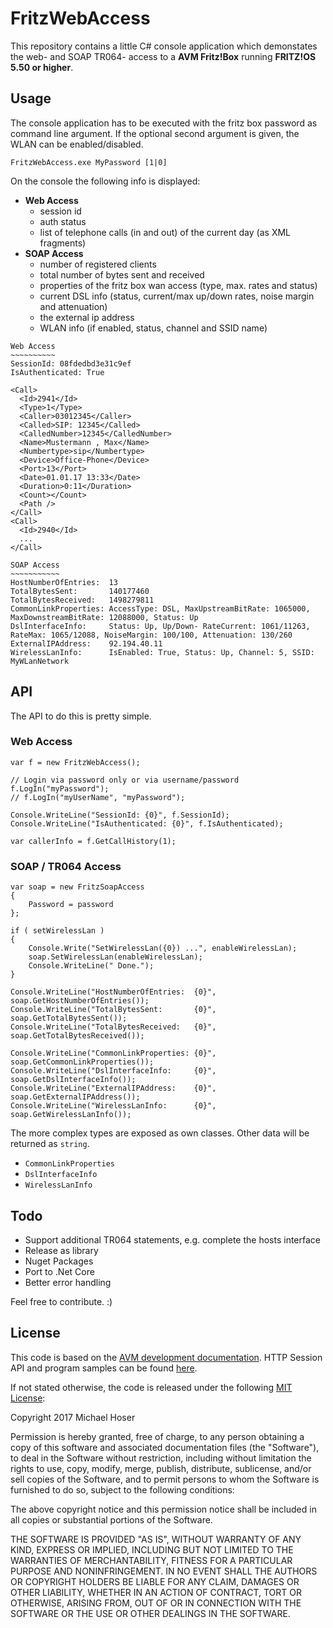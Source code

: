 # FritzWebAccess
This repository contains a little C# console application which demonstates the web- and SOAP TR064- access to a **AVM Fritz!Box** running **FRITZ!OS 5.50 or higher**.

## Usage
The console application has to be executed with the fritz box password as command line argument. If the optional second argument is given, the WLAN can be enabled/disabled.

  `FritzWebAccess.exe MyPassword [1|0]`

On the console the following info is displayed:
* **Web Access**
  * session id
  * auth status 
  * list of telephone calls (in and out) of the current day (as XML fragments)
* **SOAP Access**
  * number of registered clients
  * total number of bytes sent and received
  * properties of the fritz box wan access (type, max. rates and status)
  * current DSL info (status, current/max up/down rates, noise margin and attenuation)
  * the external ip address
  * WLAN info (if enabled, status, channel and SSID name)

```
Web Access
~~~~~~~~~~
SessionId: 08fdedbd3e31c9ef
IsAuthenticated: True

<Call>
  <Id>2941</Id>
  <Type>1</Type>
  <Caller>03012345</Caller>
  <Called>SIP: 12345</Called>
  <CalledNumber>12345</CalledNumber>
  <Name>Mustermann , Max</Name>
  <Numbertype>sip</Numbertype>
  <Device>Office-Phone</Device>
  <Port>13</Port>
  <Date>01.01.17 13:33</Date>
  <Duration>0:11</Duration>
  <Count></Count>
  <Path />
</Call>
<Call>
  <Id>2940</Id>
  ...
</Call>

SOAP Access
~~~~~~~~~~~
HostNumberOfEntries:  13
TotalBytesSent:       140177460
TotalBytesReceived:   1498279811
CommonLinkProperties: AccessType: DSL, MaxUpstreamBitRate: 1065000, MaxDownstreamBitRate: 12088000, Status: Up
DslInterfaceInfo:     Status: Up, Up/Down- RateCurrent: 1061/11263, RateMax: 1065/12088, NoiseMargin: 100/100, Attenuation: 130/260
ExternalIPAddress:    92.194.40.11
WirelessLanInfo:      IsEnabled: True, Status: Up, Channel: 5, SSID: MyWLanNetwork
```

## API
The API to do this is pretty simple.

### Web Access

```
var f = new FritzWebAccess();

// Login via password only or via username/password
f.LogIn("myPassword");
// f.LogIn("myUserName", "myPassword");

Console.WriteLine("SessionId: {0}", f.SessionId);
Console.WriteLine("IsAuthenticated: {0}", f.IsAuthenticated);

var callerInfo = f.GetCallHistory(1);
```

### SOAP / TR064 Access

```
var soap = new FritzSoapAccess
{
    Password = password
};

if ( setWirelessLan )
{
    Console.Write("SetWirelessLan({0}) ...", enableWirelessLan);
    soap.SetWirelessLan(enableWirelessLan);
    Console.WriteLine(" Done.");
}

Console.WriteLine("HostNumberOfEntries:  {0}", soap.GetHostNumberOfEntries());
Console.WriteLine("TotalBytesSent:       {0}", soap.GetTotalBytesSent());
Console.WriteLine("TotalBytesReceived:   {0}", soap.GetTotalBytesReceived());

Console.WriteLine("CommonLinkProperties: {0}", soap.GetCommonLinkProperties());
Console.WriteLine("DslInterfaceInfo:     {0}", soap.GetDslInterfaceInfo());
Console.WriteLine("ExternalIPAddress:    {0}", soap.GetExternalIPAddress());
Console.WriteLine("WirelessLanInfo:      {0}", soap.GetWirelessLanInfo());
```

The more complex types are exposed as own classes. Other data will be returned as `string`.

* `CommonLinkProperties`
* `DslInterfaceInfo`
* `WirelessLanInfo`


## Todo

* Support additional TR064 statements, e.g. complete the hosts interface
* Release as library
* Nuget Packages
* Port to .Net Core
* Better error handling

Feel free to contribute. :)

## License
This code is based on the
[AVM development documentation](https://avm.de/service/schnittstellen/).
HTTP Session API and program samples can be found
[here](https://avm.de/fileadmin/user_upload/Global/Service/Schnittstellen/AVM_Technical_Note_-_Session_ID.pdf).

If not stated otherwise, the code is released under the following
[MIT License](https://opensource.org/licenses/MIT):

Copyright 2017 Michael Hoser

Permission is hereby granted, free of charge, to any person obtaining a copy of this software and associated documentation files (the "Software"), to deal in the Software without restriction, including without limitation the rights to use, copy, modify, merge, publish, distribute, sublicense, and/or sell copies of the Software, and to permit persons to whom the Software is furnished to do so, subject to the following conditions:

The above copyright notice and this permission notice shall be included in all copies or substantial portions of the Software.

THE SOFTWARE IS PROVIDED "AS IS", WITHOUT WARRANTY OF ANY KIND, EXPRESS OR IMPLIED, INCLUDING BUT NOT LIMITED TO THE WARRANTIES OF MERCHANTABILITY, FITNESS FOR A PARTICULAR PURPOSE AND NONINFRINGEMENT. IN NO EVENT SHALL THE AUTHORS OR COPYRIGHT HOLDERS BE LIABLE FOR ANY CLAIM, DAMAGES OR OTHER LIABILITY, WHETHER IN AN ACTION OF CONTRACT, TORT OR OTHERWISE, ARISING FROM, OUT OF OR IN CONNECTION WITH THE SOFTWARE OR THE USE OR OTHER DEALINGS IN THE SOFTWARE.
